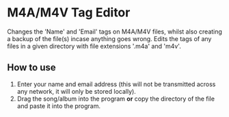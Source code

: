 # M4A/M4V Tag Editor
Changes the 'Name' and 'Email' tags on M4A/M4V files, whilst also creating a backup of the file(s) incase anything goes wrong.
Edits the tags of any files in a given directory with file extensions '.m4a' and 'm4v'.

## How to use
1. Enter your name and email address (this will not be transmitted across any network, it will only be stored locally).
2. Drag the song/album into the program **or** copy the directory of the file and paste it into the program.